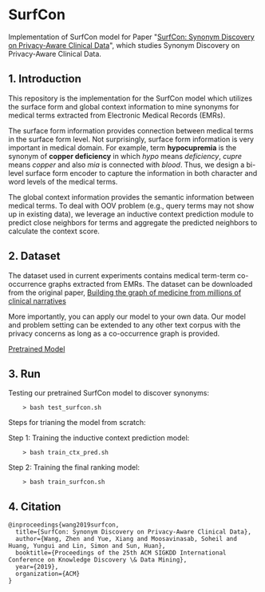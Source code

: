# SurfCon
Implementation of SurfCon model for Paper "[SurfCon: Synonym Discovery on Privacy-Aware Clinical Data](https://github.com/yzabc007/SurfCon/)", which studies Synonym Discovery on Privacy-Aware Clinical Data.

## 1. Introduction
This repository is the implementation for the SurfCon model which utilizes the surface form and global context information to mine synonyms for medical terms extracted from Electronic Medical Records (EMRs).

The surface form information provides connection between medical terms in the surface form level. Not surprisingly, surface form information is very important in medical domain. For example, term **hypocupremia** is the synonym of **copper deficiency** in which _hypo_ means _deficiency_, _cupre_ means _copper_ and also _mia_ is connected with _blood_. Thus, we design a bi-level surface form encoder to capture the information in both character and word levels of the medical terms.

The global context information provides the semantic information between medical terms. To deal with OOV problem (e.g., query terms may not show up in existing data), we leverage an inductive context prediction module to predict close neighbors for terms and aggregate the predicted neighbors to calculate the context score. 

## 2. Dataset
The dataset used in current experiments contains medical term-term co-occurrence graphs extracted from EMRs. The dataset can be downloaded from the original paper, [Building the graph of medicine from millions of clinical narratives](https://datadryad.org/resource/doi:10.5061/dryad.jp917)

More importantly, you can apply our model to your own data. Our model and problem setting can be extended to any other text corpus with the privacy concerns as long as a co-occurrence graph is provided.

[Pretrained Model](https://drive.google.com/file/d/1126dtSV4XI_FWP4l0hUogijjUimRYIEF/view?usp=sharing)

## 3. Run

Testing our pretrained SurfCon model to discover synonyms:

        > bash test_surfcon.sh

Steps for trianing the model from scratch:

Step 1: Training the inductive context prediction model:

        > bash train_ctx_pred.sh
        

Step 2: Training the final ranking model:

        > bash train_surfcon.sh



## 4. Citation
```
@inproceedings{wang2019surfcon,
  title={SurfCon: Synonym Discovery on Privacy-Aware Clinical Data},
  author={Wang, Zhen and Yue, Xiang and Moosavinasab, Soheil and Huang, Yungui and Lin, Simon and Sun, Huan},
  booktitle={Proceedings of the 25th ACM SIGKDD International Conference on Knowledge Discovery \& Data Mining},
  year={2019},
  organization={ACM}
}
```
